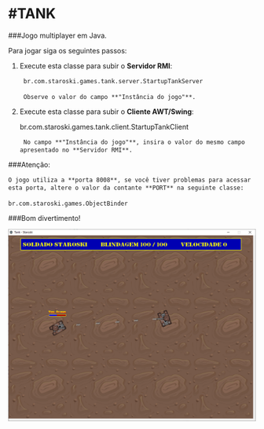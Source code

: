 #TANK
====

###Jogo multiplayer em Java.

Para jogar siga os seguintes passos:

1. Execute esta classe para subir o **Servidor RMI**:

		br.com.staroski.games.tank.server.StartupTankServer
        
        Observe o valor do campo **"Instância do jogo"**.

2. Execute esta classe para subir o **Cliente AWT/Swing**:

	br.com.staroski.games.tank.client.StartupTankClient

		No campo **"Instância do jogo"**, insira o valor do mesmo campo apresentado no **Servidor RMI**.


###Atenção:

	O jogo utiliza a **porta 8008**, se você tiver problemas para acessar esta porta, altere o valor da contante **PORT** na seguinte classe:
    
    br.com.staroski.games.ObjectBinder

###Bom divertimento!

![Screenshot](screenshot.png)